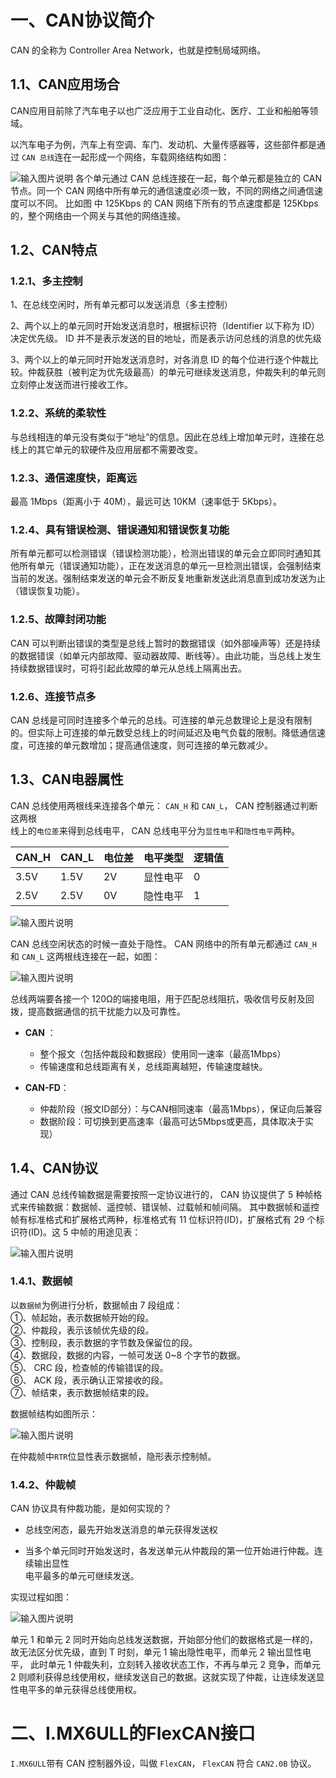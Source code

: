 # 一、CAN协议简介
CAN 的全称为 Controller Area Network，也就是控制局域网络。

## 1.1、CAN应用场合
CAN应用目前除了汽车电子以也广泛应用于工业自动化、医疗、工业和船舶等领域。

以汽车电子为例，汽车上有空调、车门、发动机、大量传感器等，这些部件都是通过 `CAN 总线`连在一起形成一个网络，车载网络结构如图：

![输入图片说明](/imgs/2025-08-02/3WUZYtUkAmGl0Zju.png)
各个单元通过 CAN 总线连接在一起，每个单元都是独立的 CAN 节点。同一个 CAN 网络中所有单元的通信速度必须一致，不同的网络之间通信速度可以不同。 比如图 中 125Kbps 的 CAN 网络下所有的节点速度都是 125Kbps 的，整个网络由一个网关与其他的网络连接。

## 1.2、CAN特点
### 1.2.1、多主控制  
1、在总线空闲时，所有单元都可以发送消息（多主控制）

2、两个以上的单元同时开始发送消息时，根据标识符（Identifier 以下称为 ID）决定优先级。 ID 并不是表示发送的目的地址，而是表示访问总线的消息的优先级

3、两个以上的单元同时开始发送消息时，对各消息 ID 的每个位进行逐个仲裁比较。仲裁获胜（被判定为优先级最高）的单元可继续发送消息，仲裁失利的单元则立刻停止发送而进行接收工作。

### 1.2.2、系统的柔软性
与总线相连的单元没有类似于“地址”的信息。因此在总线上增加单元时，连接在总线上的其它单元的软硬件及应用层都不需要改变。

### 1.2.3、通信速度快，距离远
最高 1Mbps（距离小于 40M），最远可达 10KM（速率低于 5Kbps）。  

### 1.2.4、具有错误检测、错误通知和错误恢复功能  
所有单元都可以检测错误（错误检测功能），检测出错误的单元会立即同时通知其他所有单元（错误通知功能），正在发送消息的单元一旦检测出错误，会强制结束当前的发送。强制结束发送的单元会不断反复地重新发送此消息直到成功发送为止（错误恢复功能）。 
 
### 1.2.5、故障封闭功能  
CAN 可以判断出错误的类型是总线上暂时的数据错误（如外部噪声等）还是持续的数据错误（如单元内部故障、驱动器故障、断线等）。由此功能，当总线上发生持续数据错误时，可将引起此故障的单元从总线上隔离出去。  

### 1.2.6、连接节点多  
CAN 总线是可同时连接多个单元的总线。可连接的单元总数理论上是没有限制的。但实际上可连接的单元数受总线上的时间延迟及电气负载的限制。降低通信速度，可连接的单元数增加；提高通信速度，则可连接的单元数减少。

## 1.3、CAN电器属性
CAN 总线使用两根线来连接各个单元： `CAN_H` 和 `CAN_L`， CAN 控制器通过判断这两根  
线上的`电位差`来得到总线电平， CAN 总线电平分为`显性电平`和`隐性电平`两种。

|  CAN_H  | CAN_L |  电位差  |  电平类型  | 逻辑值|
|-------|-----|-------|-------|----|
|3.5V|1.5V|2V|显性电平| 0 |
|2.5V|2.5V|0V|隐性电平| 1 |

![输入图片说明](/imgs/2025-08-02/G8xRqDxL51gJ5tLo.png)

CAN 总线空闲状态的时候一直处于隐性。 CAN 网络中的所有单元都通过 `CAN_H` 和 `CAN_L` 这两根线连接在一起，如图：

![输入图片说明](/imgs/2025-08-02/TUmY1oVaJ12lJyYZ.png)

总线两端要各接一个 120Ω的端接电阻，用于匹配总线阻抗，吸收信号反射及回拨，提高数据通信的抗干扰能力以及可靠性。

-   **CAN** ：
    -   整个报文（包括仲裁段和数据段）使用同一速率（最高1Mbps）
    -    传输速度和总线距离有关，总线距离越短，传输速度越快。

-   **CAN-FD**：
    -   仲裁阶段（报文ID部分）：与CAN相同速率（最高1Mbps），保证向后兼容  
    -   数据阶段：可切换到更高速率（最高可达5Mbps或更高，具体取决于实现）

## 1.4、CAN协议
通过 CAN 总线传输数据是需要按照一定协议进行的， CAN 协议提供了 5 种帧格式来传输数据：数据帧、遥控帧、错误帧、过载帧和帧间隔。
其中数据帧和遥控帧有标准格式和扩展格式两种，标准格式有 11 位标识符(ID)，扩展格式有 29 个标识符(ID)。这 5 中帧的用途见表：

![输入图片说明](/imgs/2025-08-02/78syofIill4MQ5SK.png)

### 1.4.1、数据帧
以`数据帧`为例进行分析，数据帧由 7 段组成：  
①、帧起始，表示数据帧开始的段。  
②、仲裁段，表示该帧优先级的段。  
③、控制段，表示数据的字节数及保留位的段。  
④、数据段，数据的内容，一帧可发送 0~8 个字节的数据。  
⑤、 CRC 段，检查帧的传输错误的段。  
⑥、 ACK 段，表示确认正常接收的段。  
⑦、帧结束，表示数据帧结束的段。  

数据帧结构如图所示：

![输入图片说明](/imgs/2025-08-02/gRQcbq9W2LkCdYu1.png)

在仲裁帧中`RTR`位显性表示数据帧，隐形表示控制帧。

### 1.4.2、仲裁帧
CAN 协议具有仲裁功能，是如何实现的？

-   总线空闲态，最先开始发送消息的单元获得发送权

-   当多个单元同时开始发送时，各发送单元从仲裁段的第一位开始进行仲裁。连续输出显性  
电平最多的单元可继续发送。

实现过程如图：

![输入图片说明](/imgs/2025-08-02/3uHZenxWe2Bc1JFV.png)

单元 1 和单元 2 同时开始向总线发送数据，开始部分他们的数据格式是一样的，故无法区分优先级，直到 T 时刻，单元 1 输出隐性电平，而单元 2 输出显性电平， 此时单元 1 仲裁失利，立刻转入接收状态工作，不再与单元 2 竞争，而单元 2 则顺利获得总线使用权，继续发送自己的数据。这就实现了仲裁，让连续发送显性电平多的单元获得总线使用权。

# 二、I.MX6ULL的FlexCAN接口
`I.MX6ULL`带有 CAN 控制器外设，叫做 `FlexCAN`， `FlexCAN` 符合 `CAN2.0B` 协议。


<!--stackedit_data:
eyJoaXN0b3J5IjpbLTY2MDc3NTM5NCwxODE0MTAzMTU1LDk4MD
U4MTg2NywtMzU1MzY2NDA3LDE5MDQ3NTA0OTAsMTgwMzMwMjI1
Nyw4MzQ5MzM1NDIsMzY5NDY5NTk3LC02NzIxMzY3MDksNDY1MD
AyODI5LC00Njk4MDgwODJdfQ==
-->